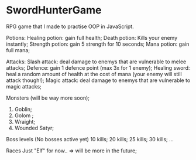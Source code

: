 # SwordHunterGame
RPG game that I made to practise OOP in JavaScript. 

Potions: 
Healing potion: gain full health; 
Death potion: Kills your enemy instantly; 
Strength potion: gain 5 strength for 10 seconds; 
Mana potion: gain full mana;

Attacks: 
Slash attack: deal damage to enemys that are vulnerable to melee attacks; 
Defence: gain 1 defence point (max 3x for 1 enemy); 
Healing sword: heal a random amount of health at the cost of mana (your enemy will still attack though!); 
Magic attack: deal damage to enemys that are vulnerable to magic attacks; 

Monsters (will be way more soon);
1. Goblin;
2. Golom ;
3. Wraight;
4. Wounded Satyr;

Boss levels (No bosses active yet)
10 kills;
20 kills;
25 kills;
30 kills;
...

Races
Just "Elf" for now.. => will be more in the future;

